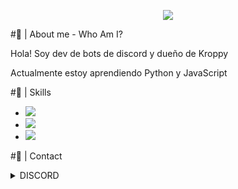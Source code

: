 <p align="center">
<img src="https://64.media.tumblr.com/2d0af9c90d1b1107313cc20bda01548a/tumblr_outwxnanpp1u79o2lo1_1280.gifv">
</p>
<link rel="stylesheet" href="https://www.w3schools.com/w3css/4/w3.css">

#🎇 | About me - Who Am I?

Hola! Soy dev de bots de discord y dueño de Kroppy

Actualmente estoy aprendiendo Python y JavaScript

#🎃 | Skills

- <img src="https://progress-bar.dev/75/?title=%F0%9F%93%A0%20|%20HTML%20&width=300&color=ff0000">
- <img src="https://progress-bar.dev/45/?title=%F0%9F%8E%9A%EF%B8%8F%20|%20Nextcord%20&width=300&color=ff0000">
- <img src="https://progress-bar.dev/40/?title=%F0%9F%8E%9A%EF%B8%8F%20|%20CSS%20&width=300&color=ff0000">

#🧨 | Contact
<details><summary>DISCORD</summary><img src="https://imgur.com/Wjs0oSC"></details>


